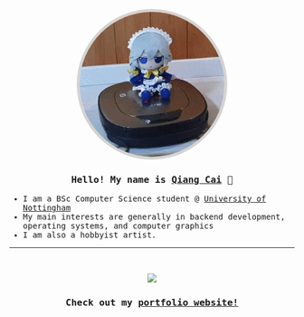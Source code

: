 <samp>
<p align="center">
<img width="256px" height="256px" style="border: solid lightgray 5px; border-radius: 256px;" src="touhou-sakuya.gif">
</p>
<h3 align="center">Hello! My name is <a href="https://jiansu.dev">Qiang Cai</a> 👋</h3>
<ul>
    <li>I am a BSc Computer Science student @ <a href="https://cs.nott.ac.uk">University of Nottingham</a></li>
    <li>My main interests are generally in backend development, operating systems, and computer graphics</li>
    <li>I am also a hobbyist artist.
</ul>
<hr>

<br>
<p align="center">
<img src="https://github-readme-stats.vercel.app/api?username=sanamorii&theme=tokyonight">
</p>
<h3 align="center">Check out my <a href="https://jiansu.dev">portfolio website!</a></h3>

</samp>
